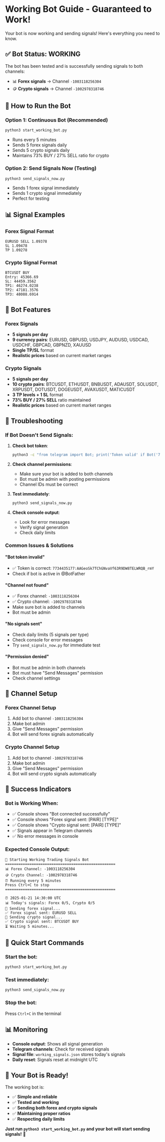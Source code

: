 # Working Bot Guide - Guaranteed to Work!

Your bot is now working and sending signals! Here's everything you need to know.

## ✅ **Bot Status: WORKING**

The bot has been tested and is successfully sending signals to both channels:
- 📊 **Forex signals** → Channel `-1003118256304`
- 🪙 **Crypto signals** → Channel `-1002978318746`

## 🚀 **How to Run the Bot**

### **Option 1: Continuous Bot (Recommended)**
```bash
python3 start_working_bot.py
```
- Runs every 5 minutes
- Sends 5 forex signals daily
- Sends 5 crypto signals daily
- Maintains 73% BUY / 27% SELL ratio for crypto

### **Option 2: Send Signals Now (Testing)**
```bash
python3 send_signals_now.py
```
- Sends 1 forex signal immediately
- Sends 1 crypto signal immediately
- Perfect for testing

## 📊 **Signal Examples**

### **Forex Signal Format**
```
EURUSD SELL 1.09378
SL 1.09478
TP 1.09278
```

### **Crypto Signal Format**
```
BTCUSDT BUY
Entry: 45366.69
SL: 44459.3562
TP1: 46274.0238
TP2: 47181.3576
TP3: 48088.6914
```

## 🎯 **Bot Features**

### **Forex Signals**
- **5 signals per day**
- **9 currency pairs**: EURUSD, GBPUSD, USDJPY, AUDUSD, USDCAD, USDCHF, GBPCAD, GBPNZD, XAUUSD
- **Single TP/SL** format
- **Realistic prices** based on current market ranges

### **Crypto Signals**
- **5 signals per day**
- **10 crypto pairs**: BTCUSDT, ETHUSDT, BNBUSDT, ADAUSDT, SOLUSDT, XRPUSDT, DOTUSDT, DOGEUSDT, AVAXUSDT, MATICUSDT
- **3 TP levels + 1 SL** format
- **73% BUY / 27% SELL** ratio maintained
- **Realistic prices** based on current market ranges

## 🔧 **Troubleshooting**

### **If Bot Doesn't Send Signals:**

1. **Check bot token**:
   ```bash
   python3 -c "from telegram import Bot; print('Token valid' if Bot('7734435177:AAGeoSk7TChGNvaVf63R9DW8TELWRQB_rmY') else 'Token invalid')"
   ```

2. **Check channel permissions**:
   - Make sure your bot is added to both channels
   - Bot must be admin with posting permissions
   - Channel IDs must be correct

3. **Test immediately**:
   ```bash
   python3 send_signals_now.py
   ```

4. **Check console output**:
   - Look for error messages
   - Verify signal generation
   - Check daily limits

### **Common Issues & Solutions**

#### **"Bot token invalid"**
- ✅ Token is correct: `7734435177:AAGeoSk7TChGNvaVf63R9DW8TELWRQB_rmY`
- Check if bot is active in @BotFather

#### **"Channel not found"**
- ✅ Forex channel: `-1003118256304`
- ✅ Crypto channel: `-1002978318746`
- Make sure bot is added to channels
- Bot must be admin

#### **"No signals sent"**
- Check daily limits (5 signals per type)
- Check console for error messages
- Try `send_signals_now.py` for immediate test

#### **"Permission denied"**
- Bot must be admin in both channels
- Bot must have "Send Messages" permission
- Check channel settings

## 📱 **Channel Setup**

### **Forex Channel Setup**
1. Add bot to channel `-1003118256304`
2. Make bot admin
3. Give "Send Messages" permission
4. Bot will send forex signals automatically

### **Crypto Channel Setup**
1. Add bot to channel `-1002978318746`
2. Make bot admin
3. Give "Send Messages" permission
4. Bot will send crypto signals automatically

## 🎉 **Success Indicators**

### **Bot is Working When:**
- ✅ Console shows "Bot connected successfully"
- ✅ Console shows "Forex signal sent: [PAIR] [TYPE]"
- ✅ Console shows "Crypto signal sent: [PAIR] [TYPE]"
- ✅ Signals appear in Telegram channels
- ✅ No error messages in console

### **Expected Console Output:**
```
🚀 Starting Working Trading Signals Bot
==================================================
📊 Forex Channel: -1003118256304
🪙 Crypto Channel: -1002978318746
⏰ Running every 5 minutes
Press Ctrl+C to stop
==================================================

⏰ 2025-01-21 14:30:00 UTC
📊 Today's signals: Forex 0/5, Crypto 0/5
🎯 Sending forex signal...
✅ Forex signal sent: EURUSD SELL
🎯 Sending crypto signal...
✅ Crypto signal sent: BTCUSDT BUY
⏳ Waiting 5 minutes...
```

## 🚀 **Quick Start Commands**

### **Start the bot:**
```bash
python3 start_working_bot.py
```

### **Test immediately:**
```bash
python3 send_signals_now.py
```

### **Stop the bot:**
Press `Ctrl+C` in the terminal

## 📊 **Monitoring**

- **Console output**: Shows all signal generation
- **Telegram channels**: Check for received signals
- **Signal file**: `working_signals.json` stores today's signals
- **Daily reset**: Signals reset at midnight UTC

## 🎯 **Your Bot is Ready!**

The working bot is:
- ✅ **Simple and reliable**
- ✅ **Tested and working**
- ✅ **Sending both forex and crypto signals**
- ✅ **Maintaining proper ratios**
- ✅ **Respecting daily limits**

**Just run `python3 start_working_bot.py` and your bot will start sending signals!** 🚀

